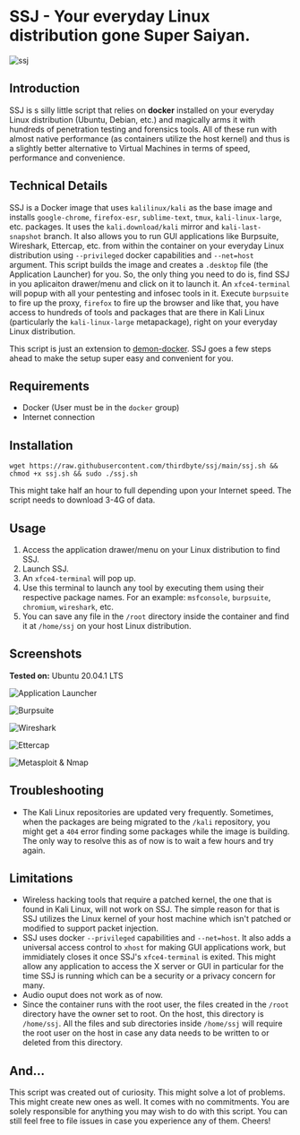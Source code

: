 # SSJ - Your everyday Linux distribution gone Super Saiyan.
![ssj](https://raw.githubusercontent.com/thirdbyte/ssj/main/ssj.png)

## Introduction
SSJ is s silly little script that relies on **docker** installed on your everyday Linux distribution (Ubuntu, Debian, etc.) and magically arms it with hundreds of penetration testing and forensics tools. All of these run with almost native performance (as containers utilize the host kernel) and thus is a slightly better alternative to Virtual Machines in terms of speed, performance and convenience.

## Technical Details
SSJ is a Docker image that uses `kalilinux/kali` as the base image and installs `google-chrome`, `firefox-esr`, `sublime-text`, `tmux`, `kali-linux-large`, etc. packages. It uses the `kali.download/kali` mirror and `kali-last-snapshot` branch. It also allows you to run GUI applications like Burpsuite, Wireshark, Ettercap, etc. from within the container on your everyday Linux distribution using `--privileged` docker capabilities and `--net=host` argument. This script builds the image and creates a `.desktop` file (the Application Launcher) for you. So, the only thing you need to do is, find SSJ in you aplicaiton drawer/menu and click on it to launch it. An `xfce4-terminal` will popup with all your pentesting and infosec tools in it. Execute `burpsuite` to fire up the proxy, `firefox` to fire up the browser and like that, you have access to hundreds of tools and packages that are there in Kali Linux (particularly the `kali-linux-large` metapackage), right on your everyday Linux distribution.

This script is just an extension to [demon-docker](https://github.com/thirdbyte/demon-docker). SSJ goes a few steps ahead to make the setup super easy and convenient for you. 

## Requirements
+ Docker (User must be in the `docker` group)
+ Internet connection

## Installation
`wget https://raw.githubusercontent.com/thirdbyte/ssj/main/ssj.sh && chmod +x ssj.sh && sudo ./ssj.sh`

This might take half an hour to full depending upon your Internet speed. The script needs to download 3-4G of data.

## Usage
1. Access the application drawer/menu on your Linux distribution to find SSJ.
2. Launch SSJ.
3. An `xfce4-terminal` will pop up.
4. Use this terminal to launch any tool by executing them using their respective package names. For an example: `msfconsole`, `burpsuite`, `chromium`, `wireshark`, etc.
5. You can save any file in the `/root` directory inside the container and find it at `/home/ssj` on your host Linux distribution.

## Screenshots

**Tested on:** Ubuntu 20.04.1 LTS

![Application Launcher](https://raw.githubusercontent.com/thirdbyte/ssj/main/screenshots/ssj_ss_application_launcher.png)

![Burpsuite](https://raw.githubusercontent.com/thirdbyte/ssj/main/screenshots/ssj_ss_burpsuite.png)

![Wireshark](https://raw.githubusercontent.com/thirdbyte/ssj/main/screenshots/ssj_ss_wireshark.png)

![Ettercap](https://raw.githubusercontent.com/thirdbyte/ssj/main/screenshots/ssj_ss_ettercap.png)

![Metasploit & Nmap](https://raw.githubusercontent.com/thirdbyte/ssj/main/screenshots/ssj_ss_msf_nmap.png)

## Troubleshooting
+ The Kali Linux repositories are updated very frequently. Sometimes, when the packages are being migrated to the `/kali` repository, you might get a `404` error finding some packages while the image is building. The only way to resolve this as of now is to wait a few hours and try again.

## Limitations
+ Wireless hacking tools that require a patched kernel, the one that is found in Kali Linux, will not work on SSJ. The simple reason for that is SSJ utilizes the Linux kernel of your host machine which isn't patched or modified to support packet injection.
+ SSJ uses docker `--privileged` capabilities and `--net=host`. It also adds a universal access control to `xhost` for making GUI applications work, but immidiately closes it once SSJ's `xfce4-terminal` is exited. This might allow any application to access the X server or GUI in particular for the time SSJ is running which can be a security or a privacy concern for many.
+ Audio ouput does not work as of now.
+ Since the container runs with the root user, the files created in the `/root` directory have the owner set to root. On the host, this directory is `/home/ssj`. All the files and sub directories inside `/home/ssj` will require the root user on the host in case any data needs to be written to or deleted from this directory.

## And...
This script was created out of curiosity. This might solve a lot of problems. This might create new ones as well. It comes with no commitments. You are solely responsible for anything you may wish to do with this script. You can still feel free to file issues in case you experience any of them. Cheers!
